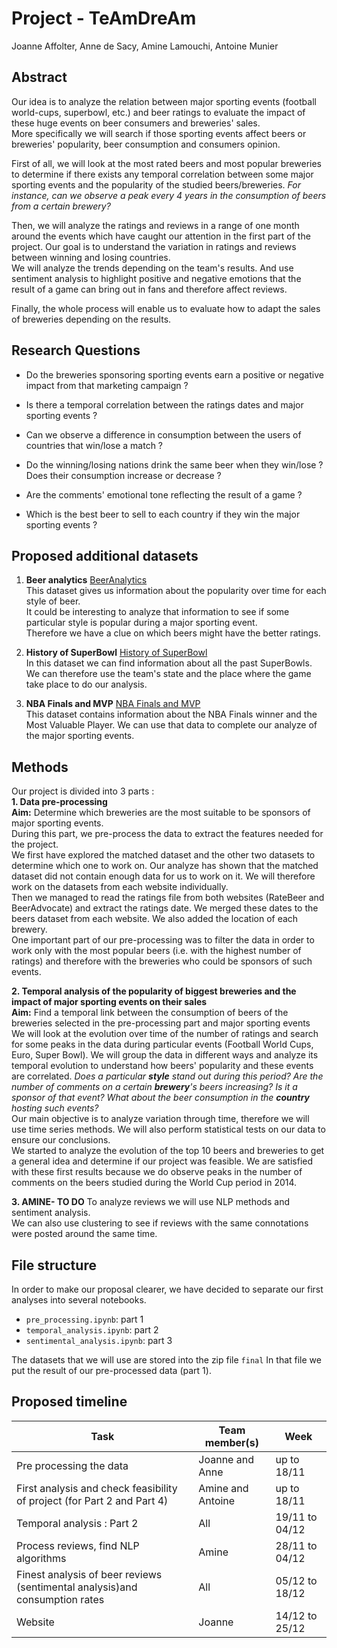 # Project - TeAmDreAm

Joanne Affolter, Anne de Sacy, Amine Lamouchi, Antoine Munier

## Abstract 

Our idea is to analyze the relation between major sporting events (football world-cups, superbowl, etc.) and beer ratings to evaluate the impact of these huge events on beer consumers and breweries' sales. <br>
More specifically we will search if those sporting events affect beers or breweries' popularity, beer consumption and consumers opinion.

First of all, we will look at the most rated beers and most popular breweries to determine if there exists any temporal correlation between some major sporting events and the popularity of the studied beers/breweries.
*For instance, can we observe a peak every 4 years in the consumption of beers from a certain brewery?*

Then, we will analyze the ratings and reviews in a range of one month around the events which have caught our attention in the first part of the project. Our goal is to understand the variation in ratings and reviews between winning and losing countries.<br>
We will analyze the trends depending on the team's results. And use sentiment analysis to highlight positive and negative emotions that the result of a game can bring out in fans and therefore affect reviews.

Finally, the whole process will enable us to evaluate how to adapt the sales of breweries depending on the results.

## Research Questions

- Do the breweries sponsoring sporting events earn a positive or negative impact from that marketing campaign ?
- Is there a temporal correlation between the ratings dates and major sporting events ?

- Can we observe a difference in consumption between the users of countries that win/lose a match ?
- Do the winning/losing nations drink the same beer when they win/lose ? Does their consumption increase or decrease ?
- Are the comments' emotional tone reflecting the result of a game ? 

- Which is the best beer to sell to each country if they win the major sporting events ?

## Proposed additional datasets

1. **Beer analytics**
[BeerAnalytics](https://www.beer-analytics.com/styles/ipa/specialty-ipa/)<br>
This dataset gives us information about the popularity over time for each style of beer. <br>
It could be interesting to analyze that information to see if some particular style is popular during a major sporting event.<br>
Therefore we have a clue on which beers might have the better ratings.

2. **History of SuperBowl**
[History of SuperBowl](https://data.world/sports/history-of-the-super-bowl/workspace/file?filename=Super_Bowl.csv)<br>
In this dataset we can find information about all the past SuperBowls. <br>
We can therefore use the team's state and the place where the game take place to do our analysis.

3. **NBA Finals and MVP**
[NBA Finals and MVP](https://data.world/datatouille/nba-finals-and-mvps/workspace/file?filename=NBA+Finals+and+MVP.xlsx)<br>
This dataset contains information about the NBA Finals winner and the Most Valuable Player.
We can use that data to complete our analyze of the major sporting events.

## Methods

Our project is divided into 3 parts :<br> 
**1. Data pre-processing**<br>
**Aim:** Determine which breweries are the most suitable to be sponsors of major sporting events.<br>
During this part, we pre-process the data to extract the features needed for the project.<br>
We first have explored the matched dataset and the other two datasets to determine which one to work on.
Our analyze has shown that the matched dataset did not contain enough data for us to work on it. We will therefore work on the datasets from each website individually.<br>
Then we managed to read the ratings file from both websites (RateBeer and BeerAdvocate) and extract the ratings date.
We merged these dates to the beers dataset from each website. We also added the location of each brewery.<br>
One important part of our pre-processing was to filter the data in order to work only with the most popular beers (i.e. with the highest number of ratings) and therefore with the breweries who could be sponsors of such events.

**2. Temporal analysis of the popularity of biggest breweries and the impact of major sporting events on their sales**<br>
**Aim:** Find a temporal link between the consumption of  beers of the breweries selected in the pre-processing part  and major sporting events 
<br>
We will look at the evolution over time of the number of ratings and search for some peaks in the data during particular events (Football World Cups, Euro, Super Bowl).
We will group the data in different ways and analyze its temporal evolution to understand how beers' popularity and these events are correlated. 
*Does a particular **style** stand out during this period? Are the number of comments on a certain **brewery**'s beers increasing? Is it a sponsor of that event? What about the beer consumption in the **country** hosting such events?*<br>
Our main objective is to analyze variation through time, therefore we will use time series methods. We will also perform statistical tests on our data to ensure our conclusions.<br>
We started to analyze the evolution of the top 10 beers and breweries to get a general idea and determine if our project was feasible. We are satisfied with these first results because we do observe peaks in the number of comments on the beers studied during the World Cup period in 2014.


**3. AMINE- TO DO**
To analyze reviews we will use NLP methods and sentiment analysis. <br>
We can also use clustering to see if reviews with the same connotations were posted around the same time.

## File structure
In order to make our proposal clearer, we have decided to separate our first analyses into several notebooks. 
- `pre_processing.ipynb`: part 1 
- `temporal_analysis.ipynb`: part 2
- `sentimental_analysis.ipynb`: part 3

The datasets that we will use are stored into the zip file `final`
In that file we put the result of our pre-processed data (part 1).

## Proposed timeline

| Task                                                                        | Team member(s)    | Week           |
|-----------------------------------------------------------------------------|-------------------|----------------|
| Pre processing the data                                                     | Joanne and Anne   | up to 18/11    |
| First analysis and check feasibility of project (for Part 2 and Part 4)     | Amine and Antoine | up to 18/11    |
| Temporal analysis : Part 2                                                  | All               | 19/11 to 04/12 |
| Process reviews, find NLP algorithms                                        | Amine             | 28/11 to 04/12 |
| Finest analysis of beer reviews (sentimental analysis)and consumption rates | All               | 05/12 to 18/12 |
| Website                                                                     | Joanne            | 14/12 to 25/12 |
